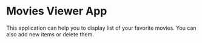 Movies Viewer App
=================

This application can help you to display list of your favorite movies. You can also add new items or delete them.